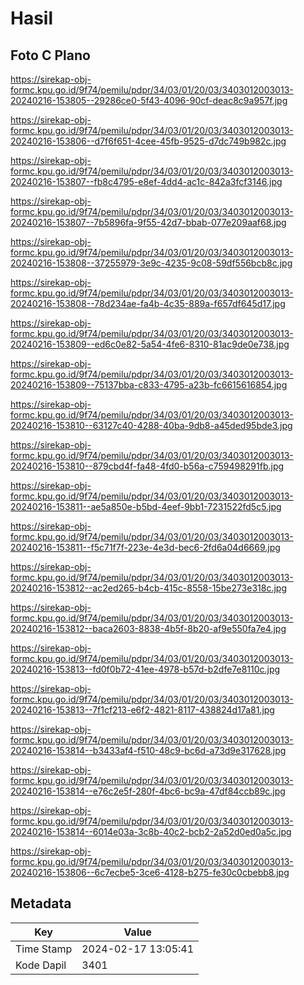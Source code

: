 # Hasil

## Foto C Plano

https://sirekap-obj-formc.kpu.go.id/9f74/pemilu/pdpr/34/03/01/20/03/3403012003013-20240216-153805--29286ce0-5f43-4096-90cf-deac8c9a957f.jpg

https://sirekap-obj-formc.kpu.go.id/9f74/pemilu/pdpr/34/03/01/20/03/3403012003013-20240216-153806--d7f6f651-4cee-45fb-9525-d7dc749b982c.jpg

https://sirekap-obj-formc.kpu.go.id/9f74/pemilu/pdpr/34/03/01/20/03/3403012003013-20240216-153807--fb8c4795-e8ef-4dd4-ac1c-842a3fcf3146.jpg

https://sirekap-obj-formc.kpu.go.id/9f74/pemilu/pdpr/34/03/01/20/03/3403012003013-20240216-153807--7b5896fa-9f55-42d7-bbab-077e209aaf68.jpg

https://sirekap-obj-formc.kpu.go.id/9f74/pemilu/pdpr/34/03/01/20/03/3403012003013-20240216-153808--37255979-3e9c-4235-9c08-59df556bcb8c.jpg

https://sirekap-obj-formc.kpu.go.id/9f74/pemilu/pdpr/34/03/01/20/03/3403012003013-20240216-153808--78d234ae-fa4b-4c35-889a-f657df645d17.jpg

https://sirekap-obj-formc.kpu.go.id/9f74/pemilu/pdpr/34/03/01/20/03/3403012003013-20240216-153809--ed6c0e82-5a54-4fe6-8310-81ac9de0e738.jpg

https://sirekap-obj-formc.kpu.go.id/9f74/pemilu/pdpr/34/03/01/20/03/3403012003013-20240216-153809--75137bba-c833-4795-a23b-fc6615616854.jpg

https://sirekap-obj-formc.kpu.go.id/9f74/pemilu/pdpr/34/03/01/20/03/3403012003013-20240216-153810--63127c40-4288-40ba-9db8-a45ded95bde3.jpg

https://sirekap-obj-formc.kpu.go.id/9f74/pemilu/pdpr/34/03/01/20/03/3403012003013-20240216-153810--879cbd4f-fa48-4fd0-b56a-c759498291fb.jpg

https://sirekap-obj-formc.kpu.go.id/9f74/pemilu/pdpr/34/03/01/20/03/3403012003013-20240216-153811--ae5a850e-b5bd-4eef-9bb1-7231522fd5c5.jpg

https://sirekap-obj-formc.kpu.go.id/9f74/pemilu/pdpr/34/03/01/20/03/3403012003013-20240216-153811--f5c71f7f-223e-4e3d-bec6-2fd6a04d6669.jpg

https://sirekap-obj-formc.kpu.go.id/9f74/pemilu/pdpr/34/03/01/20/03/3403012003013-20240216-153812--ac2ed265-b4cb-415c-8558-15be273e318c.jpg

https://sirekap-obj-formc.kpu.go.id/9f74/pemilu/pdpr/34/03/01/20/03/3403012003013-20240216-153812--baca2603-8838-4b5f-8b20-af9e550fa7e4.jpg

https://sirekap-obj-formc.kpu.go.id/9f74/pemilu/pdpr/34/03/01/20/03/3403012003013-20240216-153813--fd0f0b72-41ee-4978-b57d-b2dfe7e8110c.jpg

https://sirekap-obj-formc.kpu.go.id/9f74/pemilu/pdpr/34/03/01/20/03/3403012003013-20240216-153813--7f1cf213-e6f2-4821-8117-438824d17a81.jpg

https://sirekap-obj-formc.kpu.go.id/9f74/pemilu/pdpr/34/03/01/20/03/3403012003013-20240216-153814--b3433af4-f510-48c9-bc6d-a73d9e317628.jpg

https://sirekap-obj-formc.kpu.go.id/9f74/pemilu/pdpr/34/03/01/20/03/3403012003013-20240216-153814--e76c2e5f-280f-4bc6-bc9a-47df84ccb89c.jpg

https://sirekap-obj-formc.kpu.go.id/9f74/pemilu/pdpr/34/03/01/20/03/3403012003013-20240216-153814--6014e03a-3c8b-40c2-bcb2-2a52d0ed0a5c.jpg

https://sirekap-obj-formc.kpu.go.id/9f74/pemilu/pdpr/34/03/01/20/03/3403012003013-20240216-153806--6c7ecbe5-3ce6-4128-b275-fe30c0cbebb8.jpg


## Metadata

| Key        | Value               |
| ---------- | ------------------- |
| Time Stamp | 2024-02-17 13:05:41 |
| Kode Dapil | 3401                |



